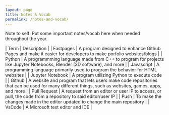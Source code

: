 ```yaml
---
layout: page
title: Notes & Vocab
permalink: /notes-and-vocab/
---
```


Note to self: Put some important notes/vocab here when needed throughout the year.

| Term | Description |
| Fastpages | A program designed to enhance Github Pages and make it easier for developers to make porfolio websites/blogs |
| Python | A programmming language made from C++ to program for projects like Jupyter Notebooks, Blender (3D software), and more |
| Javascript | A programming language primarily used to program the behavior for HTML websites |
| Jupyter Notebook | A program utilizing Python to execute code |
| Github | A website and program that lets users make code repositories that can be used for many different things, such as websites, games, apps, and more |
| Pull Request | A request from an editor or user IP to access, or pull, the code from a repository to said editor/user IP |
| Push | To make the changes made in the editor updated to change the main repository |
| VsCode | A Microsoft text editor and IDE |
